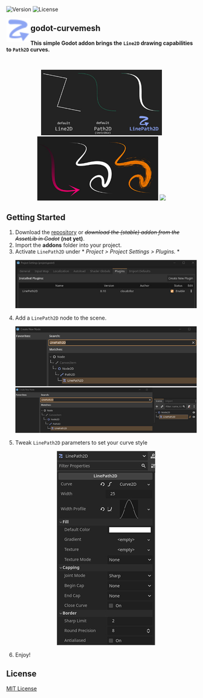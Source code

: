 ![Version](https://img.shields.io/badge/Godot-v4.2.1-informational) ![License](https://img.shields.io/github/license/cloudofoz/godot-linepath-2d)

<img src="addons/linepath2d/icon.svg" width="64" align="left"/>

## godot-curvemesh
**This simple Godot addon brings the `Line2D` drawing capabilities to `Path2D` curves.**

<br clear="left" />

<p align="center">
  <img src="media/lp_screenshot_01.jpg" width="320" />
  <img src="media/lp_screenshot_02.jpg" width="320" />
  <img src="media/lp_screenshot_03.gif" width="320" />
</p>


## Getting Started

1. Download the [repository](https://github.com/cloudofoz/godot-linepath-2d/archive/refs/heads/main.zip) or ~~_download the (stable) addon from the AssetLib in Godot_~~ **(not yet)**.
2. Import the **addons** folder into your project.
4. Activate `LinePath2D` under * *Project > Project Settings > Plugins.* *
   <p align="center"> 
     <img src="media/lp_getting_started_00.jpg" />
   </p>
6. Add a `LinePath2D` node to the scene.
   <p align="center"> 
     <img src="media/lp_getting_started_01.jpg" />
     <img src="media/lp_getting_started_02.jpg" />
   </p>
7. Tweak `LinePath2D` parameters to set your curve style
   <p align="center"> 
     <img src="media/lp_getting_started_03.jpg" />
   </p>
8. Enjoy!
   
## License

[MIT License](/LICENSE.md)
